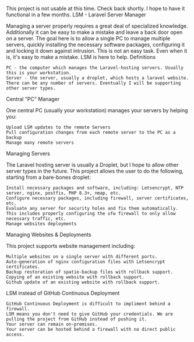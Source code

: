 This project is not usable at this time. Check back shortly. I hope to have it functional in a few months.
LSM - Laravel Server Manager

Managing a server properly requires a great deal of specialized knowledge. Additionally it can be easy to make a mistake and leave a back door open on a server. The goal here is to allow a single PC to manage multiple servers, quickly installing the necessary software packages, configuring it and locking it down against intrusion. This is not an easy task. Even when it is, it's easy to make a mistake. LSM is here to help.
Definitions

    PC - the computer which manages the Laravel-hosting servers. Usually this is your workstation.
    Server - the server, usually a droplet, which hosts a laravel website. There can be any number of servers. Eventually I will be supporting other server types.

Central "PC" Manager

One central PC (usually your workstation) manages your servers by helping you:

    Upload LSM updates to the remote Servers
    Pull configuration changes from each remote server to the PC as a backup
    Manage many remote servers

Managing Servers

The Laravel hosting server is usually a Droplet, but I hope to allow other server types in the future. This project allows the user to do the following, starting from a bare-bones droplet:

    Install necessary packages and software, including: Letsencrypt, NTP server, nginx, postfix, PHP 8.3+, nmap, etc.
    Configure necessary packages, including firewall, server certificates, etc.
    Evaluate any server for security holes and fix them automatically. This includes properly configuring the ufw firewall to only allow necessary traffic, etc.
    Manage websites deployments

Managing Websites & Deployments

This project supports website management including:

    Multiple websites on a single server with different ports.
    Auto-generation of nginx configuration files with Letsencrypt certificates.
    Backup restoration of spatie-backup files with rollback support.
    Copying of an existing website with rollback support.
    Github update of an existing website with rollback support.

LSM instead of GitHub Continuous Deployment

    GitHub Continuous Deployment is difficult to impliment behind a firewall.
    LSM means you don't need to give GitHub your credentials. We are pulling the project from GitHub instead of pushing it.
    Your server can remain on-premises.
    Your server can be hosted behind a firewall with no direct public access.

